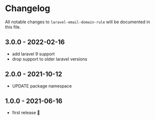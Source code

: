# Changelog

All notable changes to `laravel-email-domain-rule` will be documented in this file.

## 3.0.0 - 2022-02-16

- add laravel 9 support
- drop support to older laravel versions

## 2.0.0 - 2021-10-12

- UPDATE package namespace

## 1.0.0 - 2021-06-16

- first release 🚀
